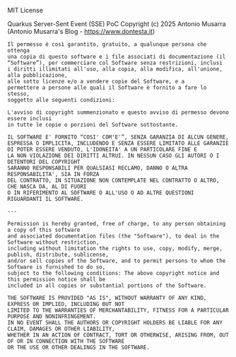 MIT License

Quarkus Server-Sent Event (SSE) PoC
Copyright (c) 2025 Antonio Musarra (Antonio Musarra's Blog - https://www.dontesta.it)

    Il permesso è così garantito, gratuito, a qualunque persona che ottenga
    una copia di questo software e i file associati di documentazione (il
    “Software”), per commerciare col Software senza restrizioni, inclusi
    i diritti illimitati all'uso, alla copia, alla modifica, all'unione, alla pubblicazione,
    alle sotto licenze e/o a vendere copie del Software, e a
    permettere a persone alle quali il Software è fornito a fare lo stesso,
    soggetto alle seguenti condizioni:

    L'avviso di copyright summenzionato e questo avviso di permesso devono essere inclusi
    in tutte le copie o porzioni del Software sottostante.

    IL SOFTWARE E' FORNITO “COSI' COM'E'”, SENZA GARANZIA DI ALCUN GENERE,
    ESPRESSA O IMPLICITA, INCLUDENDO E SENZA ESSERE LIMITATO ALLE GARANZIE
    DI POTER ESSERE VENDUTO, L'IDONEITA' A UN PARTICOLARE FINE E
    LA NON VIOLAZIONE DEI DIRITTI ALTRUI. IN NESSUN CASO GLI AUTORI O I DETENTORI DEL COPYRIGHT
    SARANNO RESPONSABILI PER QUALSIASI RECLAMO, DANNO O ALTRA RESPONSABILITA', SIA IN FORZA
    DEL CONTRATTO, IN SITUAZIONE NON CONTEMPLATE NEL CONTRATTO O ALTRO, CHE NASCA DA, AL DI FUORI
    O IN RIFERIMENTO AL SOFTWARE O ALL'USO O AD ALTRE QUESTIONI RIGUARDANTI IL SOFTWARE.

    ---

    Permission is hereby granted, free of charge, to any person obtaining a copy of this software 
    and associated documentation files (the "Software"), to deal in the Software without restriction, 
    including without limitation the rights to use, copy, modify, merge, publish, distribute, sublicense, 
    and/or sell copies of the Software, and to permit persons to whom the Software is furnished to do so, 
    subject to the following conditions: The above copyright notice and this permission notice shall be 
    included in all copies or substantial portions of the Software.

    THE SOFTWARE IS PROVIDED "AS IS", WITHOUT WARRANTY OF ANY KIND, EXPRESS OR IMPLIED, INCLUDING BUT NOT 
    LIMITED TO THE WARRANTIES OF MERCHANTABILITY, FITNESS FOR A PARTICULAR PURPOSE AND NONINFRINGEMENT. 
    IN NO EVENT SHALL THE AUTHORS OR COPYRIGHT HOLDERS BE LIABLE FOR ANY CLAIM, DAMAGES OR OTHER LIABILITY,
    WHETHER IN AN ACTION OF CONTRACT, TORT OR OTHERWISE, ARISING FROM, OUT OF OR IN CONNECTION WITH THE SOFTWARE 
    OR THE USE OR OTHER DEALINGS IN THE SOFTWARE.